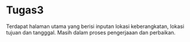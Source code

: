 # Tugas3

Terdapat halaman utama yang berisi inputan lokasi keberangkatan, lokasi tujuan dan tangggal.
Masih dalam proses pengerjaaan dan perbaikan.
